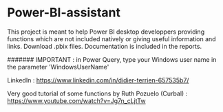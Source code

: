# Power-BI-assistant
This project is meant to help Power BI desktop developpers providing functions which are not included natively or giving useful information and links.
Download .pbix files. Documentation is included in the reports.

####### IMPORTANT : in Power Query, type your Windows user name in the parameter 'WindowsUserName'

LinkedIn :  https://www.linkedin.com/in/didier-terrien-657535b7/
  
Very good tutorial of some functions by Ruth Pozuelo (Curbal) :  https://www.youtube.com/watch?v=Jg7n_cLjtTw
